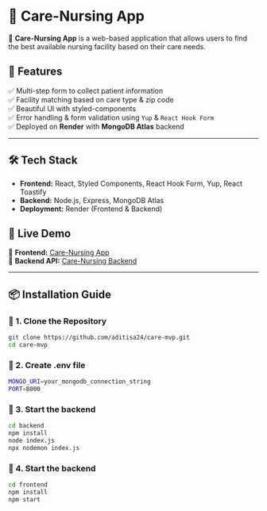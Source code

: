# 🏥 Care-Nursing App

🚀 **Care-Nursing App** is a web-based application that allows users to find the best available nursing facility based on their care needs.

## 🌟 Features
✅ Multi-step form to collect patient information  
✅ Facility matching based on care type & zip code  
✅ Beautiful UI with styled-components  
✅ Error handling & form validation using `Yup` & `React Hook Form`  
✅ Deployed on **Render** with **MongoDB Atlas** backend  

---

## 🛠️ Tech Stack
- **Frontend:** React, Styled Components, React Hook Form, Yup, React Toastify
- **Backend:** Node.js, Express, MongoDB Atlas
- **Deployment:** Render (Frontend & Backend)



## 🚀 Live Demo
🔗 **Frontend:** [Care-Nursing App](https://care-mvp-1.onrender.com/)  
🔗 **Backend API:** [Care-Nursing Backend](https://care-mvp.onrender.com/api)

---

## 📦 Installation Guide

### 🔹 1. Clone the Repository
```sh
git clone https://github.com/aditisa24/care-mvp.git
cd care-mvp
```

### 🔹 2. Create .env file
```sh
MONGO_URI=your_mongodb_connection_string
PORT=8000
```
### 🔹 3. Start the backend
```sh
cd backend
npm install
node index.js
npx nodemon index.js
```

### 🔹 4. Start the backend
```sh
cd frontend
npm install
npm start
```

